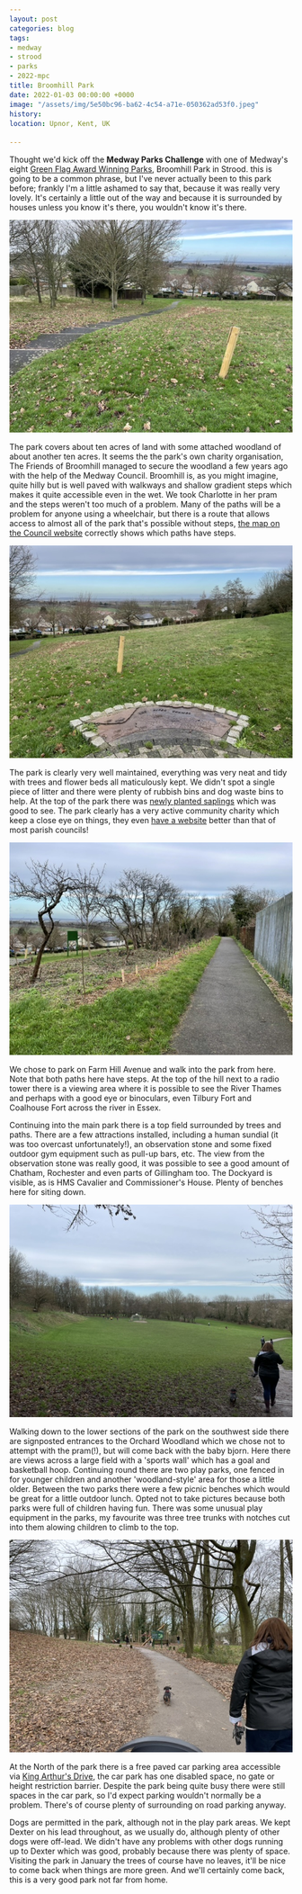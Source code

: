 ```yaml
---
layout: post
categories: blog
tags:
- medway
- strood
- parks
- 2022-mpc
title: Broomhill Park
date: 2022-01-03 00:00:00 +0000
image: "/assets/img/5e50bc96-ba62-4c54-a71e-050362ad53f0.jpeg"
history: 
location: Upnor, Kent, UK

---
```

Thought we'd kick off the **Medway Parks Challenge** with one of Medway's eight [Green Flag Award Winning Parks](https://www.medway.gov.uk/news/article/1025/eight_of_medway_s_parks_amongst_the_best_in_the_uk), Broomhill Park in Strood. this is going to be a common phrase, but I've never actually been to this park before; frankly I'm a little ashamed to say that, because it was really very lovely. It's certainly a little out of the way and because it is surrounded by houses unless you know it's there, you wouldn't know it's there.

![](/assets/img/294bbd12-3361-47e7-aa17-f253399f9043.jpeg)

The park covers about ten acres of land with some attached woodland of about another ten acres. It seems the the park's own charity organisation, The Friends of Broomhill managed to secure the woodland a few years ago with the help of the Medway Council. Broomhill is, as you might imagine, quite hilly but is well paved with walkways and shallow gradient steps which makes it quite accessible even in the wet. We took Charlotte in her pram and the steps weren't too much of a problem. Many of the paths will be a problem for anyone using a wheelchair, but there is a route that allows access to almost all of the park that's possible without steps, [the map on the Council website](https://www.medway.gov.uk/directory_record/721/broomhill_park_play_area) correctly shows which paths have steps.

![](/assets/img/a68c2736-9952-4715-bea3-44316370da76.jpeg)

The park is clearly very well maintained, everything was very neat and tidy with trees and flower beds all maticulously kept. We didn't spot a single piece of litter and there were plenty of rubbish bins and dog waste bins to help. At the top of the park there was [newly planted saplings](https://www.facebook.com/broomhillpark/posts/4660158197411289) which was good to see. The park clearly has a very active community charity which keep a close eye on things, they even [have a website](https://www.friendsofbroomhill.org.uk) better than that of most parish councils!

![](/assets/img/627fb8dc-f7ec-4b27-b554-a50f4d94091e.jpeg)

We chose to park on Farm Hill Avenue and walk into the park from here. Note that both paths here have steps. At the top of the hill next to a radio tower there is a viewing area where it is possible to see the River Thames and perhaps with a good eye or binoculars, even Tilbury Fort and Coalhouse Fort across the river in Essex.

Continuing into the main park there is a top field surrounded by trees and paths. There are a few attractions installed, including a human sundial (it was too overcast unfortunately!), an observation stone and some fixed outdoor gym equipment such as pull-up bars, etc. The view from the observation stone was really good, it was possible to see a good amount of Chatham, Rochester and even parts of Gillingham too. The Dockyard is visible, as is HMS Cavalier and Commissioner's House. Plenty of benches here for siting down.

![](/assets/img/95e5aba4-2612-4acd-a647-ecff96e2c7f4.jpeg)

Walking down to the lower sections of the park on the southwest side there are signposted entrances to the Orchard Woodland which we chose not to attempt with the pram(!), but will come back with the baby bjorn. Here there are views across a large field with a 'sports wall' which has a goal and basketball hoop. Continuing round there are two play parks, one fenced in for younger children and another 'woodland-style' area for those a little older. Between the two parks there were a few picnic benches which would be great for a little outdoor lunch. Opted not to take pictures because both parks were full of children having fun. There was some unusual play equipment in the parks, my favourite was three tree trunks with notches cut into them alowing children to climb to the top.

![](/assets/img/0cacf3bd-e161-4b3b-beea-4a3778fca36f.jpeg)

At the North of the park there is a free paved car parking area accessible via [King Arthur's Drive](https://goo.gl/maps/Qv4aCxiXyy6cJnqU6), the car park has one disabled space, no gate or height restriction barrier. Despite the park being quite busy there were still spaces in the car park, so I'd expect parking wouldn't normally be a problem. There's of course plenty of surrounding on road parking anyway.

Dogs are permitted in the park, although not in the play park areas. We kept Dexter on his lead throughout, as we usually do, although plenty of other dogs were off-lead. We didn't have any problems with other dogs running up to Dexter which was good, probably because there was plenty of space. Visiting the park in January the trees of course have no leaves, it'll be nice to come back when things are more green. And we'll certainly come back, this is a very good park not far from home.